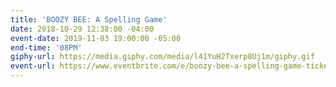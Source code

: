 ```yaml
---
title: 'BOOZY BEE: A Spelling Game'
date: 2018-10-29 12:38:00 -04:00
event-date: 2019-11-03 19:00:00 -05:00
end-time: '08PM'
giphy-url: https://media.giphy.com/media/l41YuH2Txerp8Uj1m/giphy.gif
event-url: https://www.eventbrite.com/e/boozy-bee-a-spelling-game-tickets-78194835859
---
```


